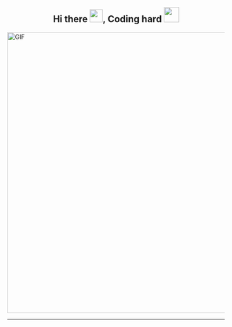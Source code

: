 <!--
### Hi there 👋

**scofield7419/scofield7419** is a ✨ _special_ ✨ repository because its `README.md` (this file) appears on your GitHub profile.

Here are some ideas to get you started:

- 🔭 I’m currently working on ...
- 🌱 I’m currently learning ...
- 👯 I’m looking to collaborate on ...
- 🤔 I’m looking for help with ...
- 💬 Ask me about ...
- 📫 How to reach me: ...
- 😄 Pronouns: ...
- ⚡ Fun fact: ...
-->



<h2 align="center"><b>Hi there </b><img src="https://raw.githubusercontent.com/iampavangandhi/iampavangandhi/master/gifs/Hi.gif" width="30px">, <b>Coding hard </b><img src="https://media.giphy.com/media/WUlplcMpOCEmTGBtBW/giphy.gif" width="35px"></h2>

<!--
![Kevin's github stats](https://github-readme-stats.vercel.app/api?username=lonelygo&show_icons=true&title_color=fff&icon_color=79ff97&text_color=9f9f9f&bg_color=151515)
-->
<img align="absmiddle" alt="GIF" src="https://media.giphy.com/media/iIqmM5tTjmpOB9mpbn/giphy.gif" width="650px" />

----
